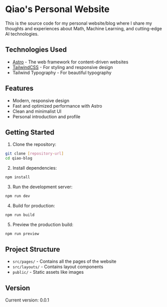 # Qiao's Personal Website

This is the source code for my personal website/blog where I share my thoughts and experiences about Math, Machine Learning, and cutting-edge AI technologies.

## Technologies Used

- [Astro](https://astro.build/) - The web framework for content-driven websites
- [TailwindCSS](https://tailwindcss.com/) - For styling and responsive design
- Tailwind Typography - For beautiful typography

## Features

- Modern, responsive design
- Fast and optimized performance with Astro
- Clean and minimalist UI
- Personal introduction and profile

## Getting Started

1. Clone the repository:
```bash
git clone [repository-url]
cd qiao-blog
```

2. Install dependencies:
```bash
npm install
```

3. Run the development server:
```bash
npm run dev
```

4. Build for production:
```bash
npm run build
```

5. Preview the production build:
```bash
npm run preview
```

## Project Structure

- `src/pages/` - Contains all the pages of the website
- `src/layouts/` - Contains layout components
- `public/` - Static assets like images

## Version

Current version: 0.0.1